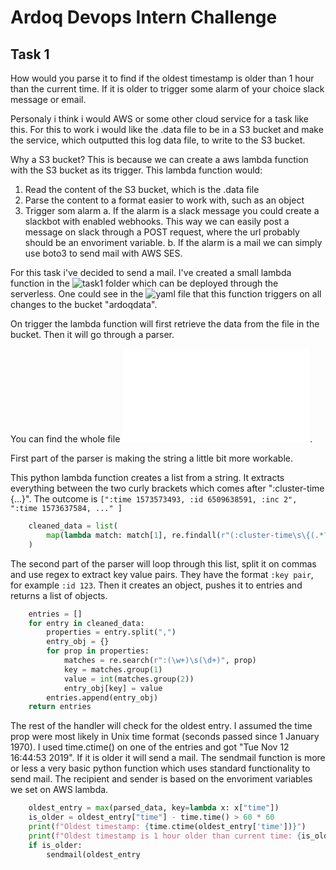 # Ardoq Devops Intern Challenge
## Task 1
How would you parse it to find if the oldest timestamp is older than 1 hour than the current time. If it is older to trigger some alarm of your choice slack message or email.

Personaly i think i would AWS or some other cloud service for a task like this. For this to work i would like the .data file to be in a S3 bucket and make the service, which outputted this log data file, to write to the S3 bucket.

Why a S3 bucket? This is because we can create a aws lambda function with the S3 bucket as its trigger. This lambda function would:

1. Read the content of the S3 bucket, which is the .data file
2. Parse the content to a format easier to work with, such as an object
3. Trigger som alarm
    a. If the alarm is a slack message you could create a slackbot with enabled webhooks. This way we can easily post a message on slack through a POST request, where the url probably should be an envoriment variable.
    b. If the alarm is a mail we can simply use boto3 to send mail with AWS SES.

For this task i've decided to send a mail. I've created a small lambda function in the ![task1](./task1) folder which can be deployed through the serverless. One could see in the ![yaml file](./serverless.yml) that this function triggers on all changes to the bucket "ardoqdata". 

On trigger the lambda function will first retrieve the data from the file in the bucket. Then it will go through a parser. 

You can find the whole file ![here](./parser.py).

First part of the parser is making the string a little bit more workable.

This python lambda function creates a list from a string. It extracts everything between the two curly brackets which comes after ":cluster-time {...}". The outcome is `[":time 1573573493, :id 6509638591, :inc 2", ":time 1573637584, ..." ]`
```python
    cleaned_data = list(
        map(lambda match: match[1], re.findall(r"(:cluster-time\s\{(.*?)\})", data))
    )
```

The second part of the parser will loop through this list, split it on commas and use regex to extract key value pairs. They have the format `:key pair`, for example `:id 123`. Then it creates an object, pushes it to entries and returns a list of objects.
```python
    entries = []
    for entry in cleaned_data:
        properties = entry.split(",")
        entry_obj = {}
        for prop in properties:
            matches = re.search(r":(\w+)\s(\d+)", prop)
            key = matches.group(1)
            value = int(matches.group(2))
            entry_obj[key] = value
        entries.append(entry_obj)
    return entries
```

The rest of the handler will check for the oldest entry. I assumed the time prop were most likely in Unix time format (seconds passed since 1 January 1970). I used time.ctime() on one of the entries and got "Tue Nov 12 16:44:53 2019". If it is older it will send a mail. The sendmail function is more or less a very basic python function which uses standard functionality to send mail. The recipient and sender is based on the envoriment variables we set on AWS lambda.
```python
    oldest_entry = max(parsed_data, key=lambda x: x["time"])
    is_older = oldest_entry["time"] - time.time() > 60 * 60
    print(f"Oldest timestamp: {time.ctime(oldest_entry['time'])}")
    print(f"Oldest timestamp is 1 hour older than current time: {is_older}")
    if is_older:
        sendmail(oldest_entry
```
